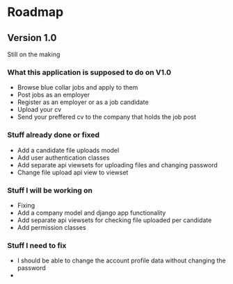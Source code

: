 # Roadmap

## Version 1.0

Still on the making

### What this application is supposed to do on V1.0

- Browse blue collar jobs and apply to them
- Post jobs as an employer
- Register as an employer or as a job candidate
- Upload your cv
- Send your preffered cv to the company that holds the job post

### Stuff already done or fixed

- Add a candidate file uploads model
- Add user authentication classes 
- Add separate api viewsets for uploading files and changing password
- Change file upload api view to viewset 



### Stuff I will be working on

- Fixing
- Add a company model and django app functionality
- Add separate api viewsets for checking file uploaded per candidate
- Add permission classes

### Stuff I need to fix

- I should be able to change the account profile data without changing the password
- 
